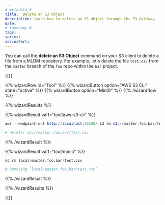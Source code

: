```yaml
---
# metadata # 
title:  Delete an S3 Object
description: Learn how to delete an S3 object through the S3 Gateway.
date: 
# taxonomy #
tags: 
series:
seriesPart:
--- 
```


You can call the **delete an S3 Object** command on your S3 client to delete a file from a MLDM repository.  For example, let's delete the file `test.csv` from the `master` branch of the `foo` repo within the `bar` project.

{{<stack type="wizard" >}}

{{% wizardRow id="Tool" %}}
{{% wizardButton option="AWS S3 CLI" state="active" %}}
{{% wizardButton option="MinIO" %}}
{{% /wizardRow %}}

{{% wizardResults %}}

{{% wizardResult val1="tool/aws-s3-cli" %}}

```s
aws --endpoint-url http://localhost:30600/ s3 rm s3://master.foo.bar/test.csv

# delete: s3://master.foo.bar/test.csv
```

{{% /wizardResult %}}

{{% wizardResult val1="tool/minio" %}}

```s
mc rm local/master.foo.bar/test.csv

# Removing `local/master.foo.bar/test.csv`.
```

{{% /wizardResult %}}

{{% /wizardResults %}}

{{</stack>}}

 